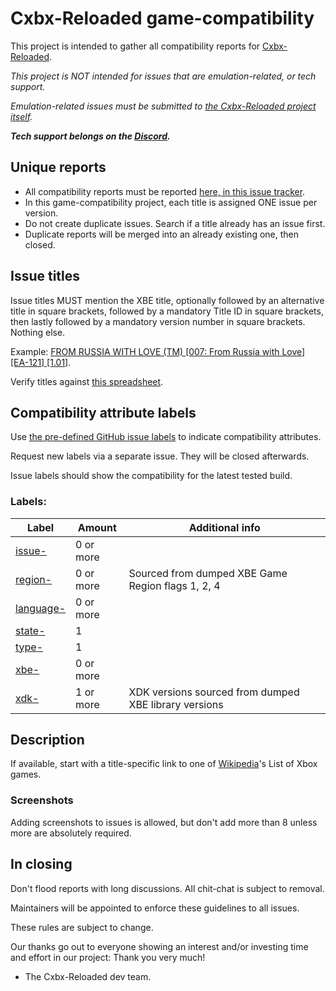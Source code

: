 # Cxbx-Reloaded game-compatibility
This project is intended to gather all compatibility reports for [Cxbx-Reloaded](https://github.com/Cxbx-Reloaded/Cxbx-Reloaded).

*This project is NOT intended for issues that are emulation-related, or tech support.*

*Emulation-related issues must be submitted to [the Cxbx-Reloaded project itself](https://github.com/Cxbx-Reloaded/Cxbx-Reloaded/issues).*

***Tech support belongs on the [Discord](https://discord.gg/26Xjx23).***

## Unique reports
* All compatibility reports must be reported [here, in this issue tracker](https://github.com/Cxbx-Reloaded/game-compatibility/issues).
* In this game-compatibility project, each title is assigned ONE issue per version.
* Do not create duplicate issues. Search if a title already has an issue first.
* Duplicate reports will be merged into an already existing one, then closed.

## Issue titles
Issue titles MUST mention the XBE title, optionally followed by an alternative title in square brackets, followed by a mandatory Title ID in square brackets, then lastly followed by a mandatory version number in square brackets. Nothing else.

Example: [FROM RUSSIA WITH LOVE (TM) \[007: From Russia with Love\] \[EA-121\] \[1.01\]](https://github.com/Cxbx-Reloaded/game-compatibility/issues/10).

Verify titles against [this spreadsheet](https://docs.google.com/spreadsheets/d/1e33LTPD6TCuLqszv6orQzzlkHRFuSnIlk-OQWn5M2y8/edit#gid=347627117).

## Compatibility attribute labels
Use [the pre-defined GitHub issue labels](https://github.com/Cxbx-Reloaded/game-compatibility/labels) to indicate compatibility attributes.

Request new labels via a separate issue. They will be closed afterwards.

Issue labels should show the compatibility for the latest tested build.

### Labels:
| Label                                                                               | Amount    | Additional info
| -----                                                                               | ------    | ---------------
| [issue-](https://github.com/Cxbx-Reloaded/game-compatibility/labels?q=issue-)       | 0 or more |
| [region-](https://github.com/Cxbx-Reloaded/game-compatibility/labels?q=region-)     | 0 or more | Sourced from dumped XBE Game Region flags 1, 2, 4
| [language-](https://github.com/Cxbx-Reloaded/game-compatibility/labels?q=language-) | 0 or more |
| [state-](https://github.com/Cxbx-Reloaded/game-compatibility/labels?q=state-)       | 1         |
| [type-](https://github.com/Cxbx-Reloaded/game-compatibility/labels?q=type-)         | 1         |
| [xbe-](https://github.com/Cxbx-Reloaded/game-compatibility/labels?q=xbe-)           | 0 or more |
| [xdk-](https://github.com/Cxbx-Reloaded/game-compatibility/labels?q=xdk-)           | 1 or more | XDK versions sourced from dumped XBE library versions

## Description
If available, start with a title-specific link to one of [Wikipedia](https://wikipedia.org/wiki/List_of_Xbox_games)'s List of Xbox games.

### Screenshots
Adding screenshots to issues is allowed, but don't add more than 8 unless more are absolutely required.

## In closing
Don't flood reports with long discussions. All chit-chat is subject to removal.

Maintainers will be appointed to enforce these guidelines to all issues.

These rules are subject to change.

Our thanks go out to everyone showing an interest and/or investing time and effort in our project: Thank you very much!

* The Cxbx-Reloaded dev team.
